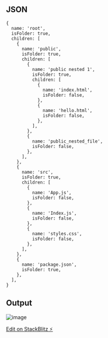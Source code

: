 ## JSON

```
{
  name: 'root',
  isFolder: true,
  children: [
    {
      name: 'public',
      isFolder: true,
      children: [
        {
          name: 'public nested 1',
          isFolder: true,
          children: [
            {
              name: 'index.html',
              isFolder: false,
            },
            {
              name: 'hello.html',
              isFolder: false,
            },
          ],
        },
        {
          name: 'public_nested_file',
          isFolder: false,
        },
      ],
    },
    {
      name: 'src',
      isFolder: true,
      children: [
        {
          name: 'App.js',
          isFolder: false,
        },
        {
          name: 'Index.js',
          isFolder: false,
        },
        {
          name: 'styles.css',
          isFolder: false,
        },
      ],
    },
    {
      name: 'package.json',
      isFolder: true,
    },
  ],
}
```

## Output
![image](https://user-images.githubusercontent.com/47270995/152190724-0c28866f-6d2b-4882-afb9-549e642dc270.png)

[Edit on StackBlitz ⚡️](https://stackblitz.com/edit/react-q2jzvy)
